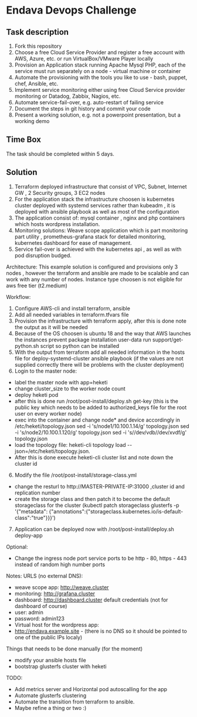 # Endava Devops Challenge

## Task description
1) Fork this repository
2) Choose a free Cloud Service Provider and register a free account with AWS, Azure, etc. or run VirtualBox/VMware Player locally
3) Provision an Application stack running Apache Mysql PHP, each of the service must run separately on a node - virtual machine or container 
4) Automate the provisioning with the tools you like to use - bash, puppet, chef, Ansible, etc.
5) Implement service monitoring either using free Cloud Service provider monitoring or Datadog, Zabbix, Nagios, etc.
6) Automate service-fail-over, e.g. auto-restart of failing service
7) Document the steps in git history and commit your code
8) Present a working solution, e.g. not a powerpoint presentation, but a working demo

## Time Box 
The task should be completed within 5 days. 


## Solution
1) Terraform deployed infrastructure that consist of VPC, Subnet, Internet GW , 2 Security groups, 3 EC2 nodes
2) For the application stack the infrastructure choosen is kubernetes cluster deployed with systemd services rather than kubeadm , it is deployed with ansible playbook as well as most of the configuration
3) The application consist of: mysql container , nginx and php containers which hosts wordpress installation.
4) Monitoring solutions: Weave scope application which is part monitoring part utility , prometheus-grafana stack for detailed monitoring, kubernetes dashboard for ease of management.
5) Service fail-over is achieved with the kubernetes api , as well as with pod disruption budged.

Architecture:
This example solution is configured and provisions only 3 nodes , however the terraform and ansible are made to be scalable and can work with any number of nodes.
Instance type choosen is not eligible for aws free tier (t2.medium)

Workflow:
1. Configure AWS-cli and install terraform, ansible
2. Add all needed variables in terraform.tfvars file
3. Provision the infrastructure with terraform apply, after this is done note the output as it will be needed
4. Because of the OS choosen is ubuntu 18 and the way that AWS launches the instances prevent package installation user-data run support/get-python.sh script so python can be installed
4. With the output from terraform add all needed information in the hosts file for deploy-systemd-cluster ansible playbook (if the values are not supplied correctly there will be problems with the cluster deployment)
5. Login to the master node: 
  - label the master node with app=heketi 
  - change cluster_size to the worker node count
  - deploy heketi pod
  - after this is done run /root/post-install/deploy.sh get-key (this is the public key which needs to be added to authorized_keys file for the root user on every worker node)
  - exec into the container and change node* and device accordingly in /etc/heketi/topology.json
    sed -i 's/node1/10.100.1.14/g' topology.json
    sed -i 's/node2/10.100.1.120/g' topology.json
    sed -i 's/\/dev\/vdb/\/dev\/xvdf/g' topology.json
  - load the topology file: heketi-cli topology load --json=/etc/heketi/topology.json.
  - After this is done execute heketi-cli cluster list and note down the cluster id
6. Modify the file /root/post-install/storage-class.yml 
- change the resturl to http://MASTER-PRIVATE-IP:31000 ,cluster id and replication number 
- create the storage class and then patch it to become the default storageclass for the cluster
(kubectl patch storageclass glusterfs -p '{"metadata": {"annotations":{"storageclass.kubernetes.io/is-default-class":"true"}}}')
7. Application can be deployed now with /root/post-install/deploy.sh deploy-app

Optional:
- Change the ingress node port service ports to be http - 80, https - 443 instead of random high number ports


Notes:
URLS (no external DNS): 
- weave scope app: http://weave.cluster
- monitoring: http://grafana.cluster
- dashboard: http://dashboard.cluster
default credentials (not for dashboard of course)
- user: admin
- password: admin123
- Virtual host for the wordpress app: 
- http://endava.example.site  - (there is no DNS so it should be pointed to one of the public IPs localy)

Things that needs to be done manually (for the moment)
- modify your ansible hosts file
- bootstrap glusterfs cluster with heketi

TODO:
- Add metrics server and Horizontal pod autoscalling for the app
- Automate glusterfs clustering
- Automate the transition from terraform to ansible.
- Maybe refine a thing or two :)
